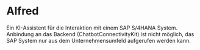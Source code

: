 # Alfred

Ein KI-Assistent für die Interaktion mit einem SAP S/4HANA System. Anbindung an das Backend (ChatbotConnectivityKit) ist nicht möglich, das SAP System nur aus dem Unternehmensumfeld aufgerufen werden kann.